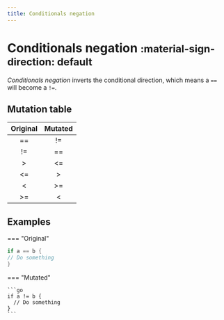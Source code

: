 ```yaml
---
title: Conditionals negation
---
```


# Conditionals negation <small>:material-sign-direction: default</small>

_Conditionals negation_ inverts the conditional direction, which means a `==` will become a `!=`.

## Mutation table

|  Original  |  Mutated  |
|:----------:|:---------:|
|     ==     |    !=     |
|     !=     |    ==     |
|     \>     |    \<=    |
|     <=     |    \>     |
|     <      |    \>=    |
|    \>=     |     <     |

## Examples

=== "Original"
```go
if a == b {
// Do something
}
```

=== "Mutated"

    ```go
    if a != b {
      // Do something
    }
    ```
